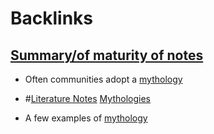
# Backlinks
## [Summary/of maturity of notes](<Summary/of maturity of notes.md>)
- Often communities adopt a [mythology](<mythology.md>)

- #[Literature Notes](<Literature Notes.md>) [Mythologies]([mythology](<mythology.md>))

- A few examples of [mythology](<mythology.md>)

